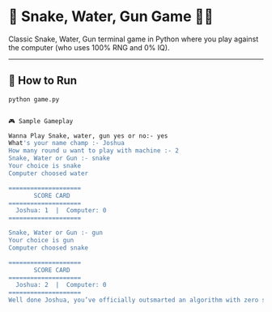 

# 🐍 Snake, Water, Gun Game 🥤🔫

Classic Snake, Water, Gun terminal game in Python where you play against the computer (who uses 100% RNG and 0% IQ).

---

## 🚀 How to Run

```bash
python game.py


🎮 Sample Gameplay

Wanna Play Snake, water, gun yes or no:- yes
What's your name champ :- Joshua
How many round u want to play with machine :- 2
Snake, Water or Gun :- snake
Your choice is snake
Computer choosed water

====================
       SCORE CARD
====================
  Joshua: 1  |  Computer: 0
====================

Snake, Water or Gun :- gun
Your choice is gun
Computer choosed snake

====================
       SCORE CARD
====================
  Joshua: 2  |  Computer: 0
====================
Well done Joshua, you’ve officially outsmarted an algorithm with zero strategy. Humanity is saved.

